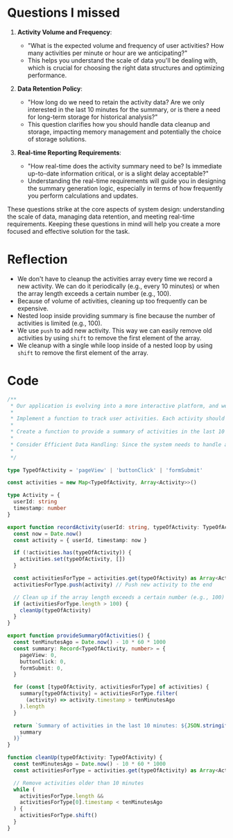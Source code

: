 # Questions I missed

1. **Activity Volume and Frequency**:

   - "What is the expected volume and frequency of user activities? How many activities per minute or hour are we anticipating?"
   - This helps you understand the scale of data you'll be dealing with, which is crucial for choosing the right data structures and optimizing performance.

2. **Data Retention Policy**:

   - "How long do we need to retain the activity data? Are we only interested in the last 10 minutes for the summary, or is there a need for long-term storage for historical analysis?"
   - This question clarifies how you should handle data cleanup and storage, impacting memory management and potentially the choice of storage solutions.

3. **Real-time Reporting Requirements**:
   - "How real-time does the activity summary need to be? Is immediate up-to-date information critical, or is a slight delay acceptable?"
   - Understanding the real-time requirements will guide you in designing the summary generation logic, especially in terms of how frequently you perform calculations and updates.

These questions strike at the core aspects of system design: understanding the scale of data, managing data retention, and meeting real-time requirements. Keeping these questions in mind will help you create a more focused and effective solution for the task.

# Reflection

- We don't have to cleanup the activities array every time we record a new activity. We can do it periodically (e.g., every 10 minutes) or when the array length exceeds a certain number (e.g., 100).
- Because of volume of activities, cleaning up too frequently can be expensive.
- Nested loop inside providing summary is fine because the number of activities is limited (e.g., 100).
- We use `push` to add new activity. This way we can easily remove old activities by using `shift` to remove the first element of the array.
- We cleanup with a single while loop inside of a nested loop by using `shift` to remove the first element of the array.

# Code

```ts
/**
 * Our application is evolving into a more interactive platform, and we're about to introduce a feature that requires real-time monitoring of user activities. The product team needs a system to track and analyze different types of user activities (like page views, button clicks, and form submissions) in real-time. The main challenge is to provide a way to not only track these activities but also to generate quick summaries of recent activity trends.
 *
 * Implement a function to track user activities. Each activity should have a type (e.g., 'pageView', 'buttonClick', 'formSubmit'), a user ID, and a timestamp.
 *
 * Create a function to provide a summary of activities in the last 10 minutes. This summary should include a count of each type of activity.
 *
 * Consider Efficient Data Handling: Since the system needs to handle a potentially high volume of activities, think about how to store and process this data efficiently.
 *
 */

type TypeOfActivity = 'pageView' | 'buttonClick' | 'formSubmit'

const activities = new Map<TypeOfActivity, Array<Activity>>()

type Activity = {
  userId: string
  timestamp: number
}

export function recordActivity(userId: string, typeOfActivity: TypeOfActivity) {
  const now = Date.now()
  const activity = { userId, timestamp: now }

  if (!activities.has(typeOfActivity)) {
    activities.set(typeOfActivity, [])
  }

  const activitiesForType = activities.get(typeOfActivity) as Array<Activity>
  activitiesForType.push(activity) // Push new activity to the end

  // Clean up if the array length exceeds a certain number (e.g., 100)
  if (activitiesForType.length > 100) {
    cleanUp(typeOfActivity)
  }
}

export function provideSummaryOfActivities() {
  const tenMinutesAgo = Date.now() - 10 * 60 * 1000
  const summary: Record<TypeOfActivity, number> = {
    pageView: 0,
    buttonClick: 0,
    formSubmit: 0,
  }

  for (const [typeOfActivity, activitiesForType] of activities) {
    summary[typeOfActivity] = activitiesForType.filter(
      (activity) => activity.timestamp > tenMinutesAgo
    ).length
  }

  return `Summary of activities in the last 10 minutes: ${JSON.stringify(
    summary
  )}`
}

function cleanUp(typeOfActivity: TypeOfActivity) {
  const tenMinutesAgo = Date.now() - 10 * 60 * 1000
  const activitiesForType = activities.get(typeOfActivity) as Array<Activity>

  // Remove activities older than 10 minutes
  while (
    activitiesForType.length &&
    activitiesForType[0].timestamp < tenMinutesAgo
  ) {
    activitiesForType.shift()
  }
}
```
